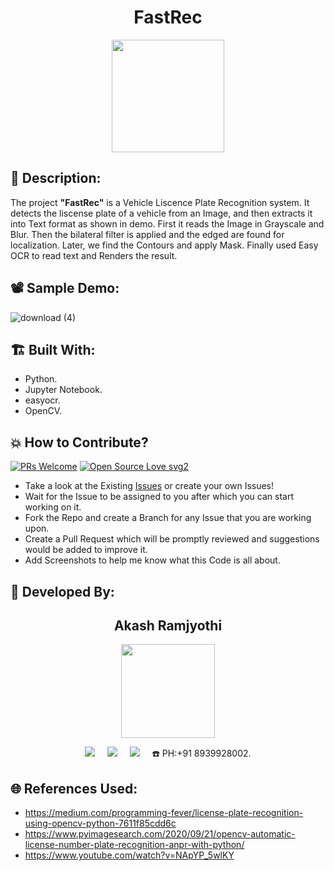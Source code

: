 <h1 align="center">FastRec</h1>

<p align="center">
<img src="https://user-images.githubusercontent.com/54114888/125238902-8a537900-e305-11eb-9b86-ec215e408d20.png" width="180" height="180">
</p>

## 📜 Description:
The project **"FastRec"** is a Vehicle Liscence Plate Recognition system. It detects the liscense plate of a vehicle from an Image, and then extracts it into Text format as shown in demo. First it reads the Image in Grayscale and Blur. Then the bilateral filter is applied and the edged are found for localization. Later, we find the Contours and apply Mask. Finally used Easy OCR to read text and Renders the result.

## 📽 Sample Demo:
![download (4)](https://user-images.githubusercontent.com/54114888/125245692-7f511680-e30e-11eb-9703-5e6395985bea.png)

## 🏗 Built With:
- Python.
- Jupyter Notebook.
- easyocr.
- OpenCV.

## 💥 How to Contribute?

[![PRs Welcome](https://img.shields.io/badge/PRs-welcome-brightgreen.svg?style=flat-square)](http://makeapullrequest.com)
[![Open Source Love svg2](https://badges.frapsoft.com/os/v2/open-source.svg?v=103)](https://github.com/ellerbrock/open-source-badges/) 

- Take a look at the Existing [Issues](https://github.com/Akash-Ramjyothi/FastRec/issues) or create your own Issues!
- Wait for the Issue to be assigned to you after which you can start working on it.
- Fork the Repo and create a Branch for any Issue that you are working upon.
- Create a Pull Request which will be promptly reviewed and suggestions would be added to improve it.
- Add Screenshots to help me know what this Code is all about.

## 👦 Developed By:
<h2 align="center">Akash Ramjyothi</h2>
<p align="center">
  <a href="https://github.com/Akash-Ramjyothi"><img src="https://avatars.githubusercontent.com/u/54114888?v=4" width=150px height=150px /></a> 
    
<p align="center">
  <a target="_blank"href="https://www.linkedin.com/in/akash-ramjyothi/"><img src="https://img.shields.io/badge/linkedin-%230077B5.svg?&style=for-the-badge&logo=linkedin&logoColor=white" /></a>&nbsp;&nbsp;&nbsp;&nbsp;
  <a href="mailto:akash.ramjyothi@gmail.com?subject=Hello%20Akash,%20From%20Github"><img src="https://img.shields.io/badge/gmail-%23D14836.svg?&style=for-the-badge&logo=gmail&logoColor=white" /></a>&nbsp;&nbsp;&nbsp;&nbsp;
  <a href="https://www.instagram.com/akash.ramjyothi/"><img src="https://img.shields.io/badge/instagram-%23D14836.svg?&style=for-the-badge&logo=instagram&logoColor=pink" /></a>&nbsp;&nbsp;&nbsp;&nbsp;
  ☎️ PH:+91 8939928002.
</p>

## 🌐 References Used:
- https://medium.com/programming-fever/license-plate-recognition-using-opencv-python-7611f85cdd6c
- https://www.pyimagesearch.com/2020/09/21/opencv-automatic-license-number-plate-recognition-anpr-with-python/
- https://www.youtube.com/watch?v=NApYP_5wlKY
